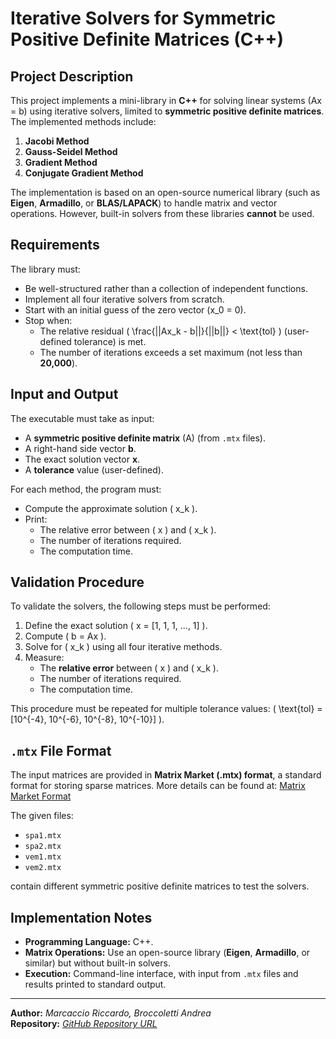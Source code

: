 # Iterative Solvers for Symmetric Positive Definite Matrices (C++)

## Project Description
This project implements a mini-library in **C++** for solving linear systems \(Ax = b\) using iterative solvers, limited to **symmetric positive definite matrices**. The implemented methods include:

1. **Jacobi Method**
2. **Gauss-Seidel Method**
3. **Gradient Method**
4. **Conjugate Gradient Method**

The implementation is based on an open-source numerical library (such as **Eigen**, **Armadillo**, or **BLAS/LAPACK**) to handle matrix and vector operations. However, built-in solvers from these libraries **cannot** be used.

## Requirements
The library must:
- Be well-structured rather than a collection of independent functions.
- Implement all four iterative solvers from scratch.
- Start with an initial guess of the zero vector \(x_0 = 0\).
- Stop when:
  - The relative residual \( \frac{||Ax_k - b||}{||b||} < \text{tol} \) (user-defined tolerance) is met.
  - The number of iterations exceeds a set maximum (not less than **20,000**).

## Input and Output
The executable must take as input:
- A **symmetric positive definite matrix** \(A\) (from `.mtx` files).
- A right-hand side vector **b**.
- The exact solution vector **x**.
- A **tolerance** value (user-defined).

For each method, the program must:
- Compute the approximate solution \( x_k \).
- Print:
  - The relative error between \( x \) and \( x_k \).
  - The number of iterations required.
  - The computation time.

## Validation Procedure
To validate the solvers, the following steps must be performed:
1. Define the exact solution \( x = [1, 1, 1, ..., 1] \).
2. Compute \( b = Ax \).
3. Solve for \( x_k \) using all four iterative methods.
4. Measure:
   - The **relative error** between \( x \) and \( x_k \).
   - The number of iterations required.
   - The computation time.

This procedure must be repeated for multiple tolerance values: 
\( \text{tol} = [10^{-4}, 10^{-6}, 10^{-8}, 10^{-10}] \).

## `.mtx` File Format
The input matrices are provided in **Matrix Market (.mtx) format**, a standard format for storing sparse matrices. More details can be found at:
[Matrix Market Format](https://math.nist.gov/MatrixMarket/formats.html)

The given files:
- `spa1.mtx`
- `spa2.mtx`
- `vem1.mtx`
- `vem2.mtx`

contain different symmetric positive definite matrices to test the solvers.

## Implementation Notes
- **Programming Language:** C++.
- **Matrix Operations:** Use an open-source library (**Eigen**, **Armadillo**, or similar) but without built-in solvers.
- **Execution:** Command-line interface, with input from `.mtx` files and results printed to standard output.

---
**Author:** _Marcaccio Riccardo, Broccoletti Andrea_  
**Repository:** _[GitHub Repository URL](https://github.com/Inklink7/IterativeSolvers)_
